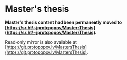 # Master's thesis

**Master's thesis content had been permanently moved to [https://sr.ht/~jprotopopov/MastersThesis](https://sr.ht/~jprotopopov/MastersThesis).**

Read-only mirror is also available at [https://git.protopopov.lv/MastersThesis](https://git.protopopov.lv/MastersThesis).
